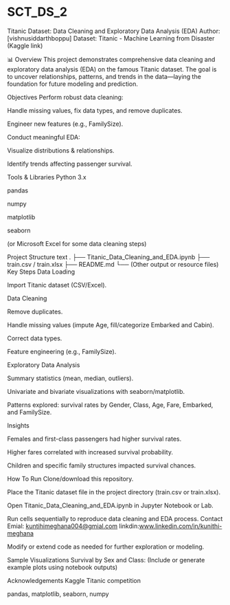 # SCT_DS_2
Titanic Dataset: Data Cleaning and Exploratory Data Analysis (EDA) Author: [vishnusiddarthboppu] Dataset: Titanic - Machine Learning from Disaster (Kaggle link)

📊 Overview This project demonstrates comprehensive data cleaning and exploratory data analysis (EDA) on the famous Titanic dataset. The goal is to uncover relationships, patterns, and trends in the data—laying the foundation for future modeling and prediction.

Objectives Perform robust data cleaning:

Handle missing values, fix data types, and remove duplicates.

Engineer new features (e.g., FamilySize).

Conduct meaningful EDA:

Visualize distributions & relationships.

Identify trends affecting passenger survival.

Tools & Libraries Python 3.x

pandas

numpy

matplotlib

seaborn

(or Microsoft Excel for some data cleaning steps)

Project Structure text . ├── Titanic_Data_Cleaning_and_EDA.ipynb ├── train.csv / train.xlsx ├── README.md └── (Other output or resource files) Key Steps Data Loading

Import Titanic dataset (CSV/Excel).

Data Cleaning

Remove duplicates.

Handle missing values (impute Age, fill/categorize Embarked and Cabin).

Correct data types.

Feature engineering (e.g., FamilySize).

Exploratory Data Analysis

Summary statistics (mean, median, outliers).

Univariate and bivariate visualizations with seaborn/matplotlib.

Patterns explored: survival rates by Gender, Class, Age, Fare, Embarked, and FamilySize.

Insights

Females and first-class passengers had higher survival rates.

Higher fares correlated with increased survival probability.

Children and specific family structures impacted survival chances.

How To Run Clone/download this repository.

Place the Titanic dataset file in the project directory (train.csv or train.xlsx).

Open Titanic_Data_Cleaning_and_EDA.ipynb in Jupyter Notebook or Lab.

Run cells sequentially to reproduce data cleaning and EDA process.
Contact Emial: kuntihimeghana004@gmial.com 
linkdin:www.linkedin.com/in/kunithi-meghana



Modify or extend code as needed for further exploration or modeling.

Sample Visualizations Survival by Sex and Class: (Include or generate example plots using notebook outputs)

Acknowledgements Kaggle Titanic competition

pandas, matplotlib, seaborn, numpy
